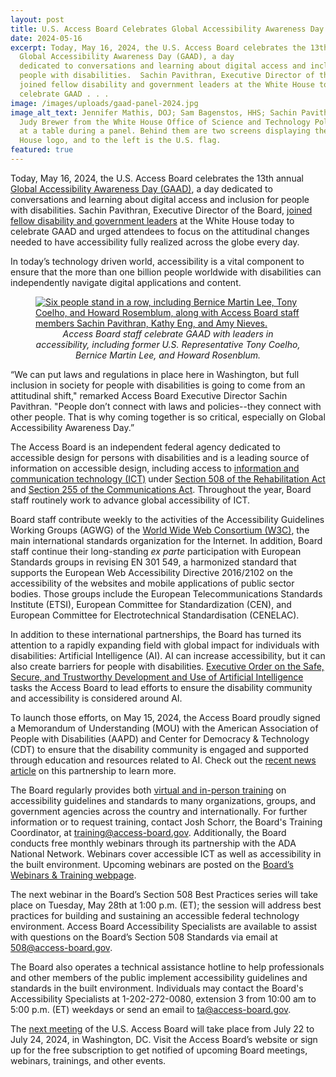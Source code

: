 ```yaml
---
layout: post
title: U.S. Access Board Celebrates Global Accessibility Awareness Day
date: 2024-05-16
excerpt: Today, May 16, 2024, the U.S. Access Board celebrates the 13th annual
  Global Accessibility Awareness Day (GAAD), a day
  dedicated to conversations and learning about digital access and inclusion for
  people with disabilities.  Sachin Pavithran, Executive Director of the Board,
  joined fellow disability and government leaders at the White House today to
  celebrate GAAD . . .
image: /images/uploads/gaad-panel-2024.jpg
image_alt_text: Jennifer Mathis, DOJ; Sam Bagenstos, HHS; Sachin Pavithran; and
  Judy Brewer from the White House Office of Science and Technology Policy sit
  at a table during a panel. Behind them are two screens displaying the White
  House logo, and to the left is the U.S. flag.
featured: true
---
```

Today, May 16, 2024, the U.S. Access Board celebrates the 13th annual [Global Accessibility Awareness Day (GAAD)](https://accessibility.day/), a day dedicated to conversations and learning about digital access and inclusion for people with disabilities. Sachin Pavithran, Executive Director of the Board, [joined fellow disability and government leaders](https://www.youtube.com/watch?v=YQu_lryMJsE) at the White House today to celebrate GAAD and urged attendees to focus on the attitudinal changes needed to have accessibility fully realized across the globe every day.

In today’s technology driven world, accessibility is a vital component to ensure that the more than one billion people worldwide with disabilities can independently navigate digital applications and content.

<figure class="img-left">
  <a href="{{ site.baseurl }}/images/uploads/gaad-group.jpg">
    <img src="{{ site.baseurl }}/images/uploads/gaad-group.jpg" alt="Six people stand in a row, including Bernice Martin Lee, Tony Coelho, and Howard Rosemblum, along with Access Board staff members Sachin Pavithran, Kathy Eng, and Amy Nieves." class="center">
  </a>
  <figcaption style="text-align:center">
    <em>Access Board staff celebrate GAAD with leaders in accessibility, including former U.S. Representative Tony Coelho, Bernice Martin Lee, and Howard Rosenblum.</em>
  </figcaption>
</figure>

“We can put laws and regulations in place here in Washington, but full inclusion in society for people with disabilities is going to come from an attitudinal shift," remarked Access Board Executive Director Sachin Pavithran. "People don’t connect with laws and policies--they connect with other people. That is why coming together is so critical, especially on Global Accessibility Awareness Day.”

The Access Board is an independent federal agency dedicated to accessible design for persons with disabilities and is a leading source of information on accessible design, including access to [information and communication technology (ICT)](https://www.access-board.gov/ict/) under [Section 508 of the Rehabilitation Act](https://www.access-board.gov/law/ra.html#section-508-federal-electronic-and-information-technology) and [Section 255 of the Communications Act](https://www.access-board.gov/law/ta.html). Throughout the year, Board staff routinely work to advance global accessibility of ICT.

Board staff contribute weekly to the activities of the Accessibility Guidelines Working Groups (AGWG) of the [World Wide Web Consortium (W3C)](https://www.w3.org/), the main international standards organization for the Internet. In addition, Board staff continue their long-standing *ex parte* participation with European Standards groups in revising EN 301 549, a harmonized standard that supports the European Web Accessibility Directive 2016/2102 on the accessibility of the websites and mobile applications of public sector bodies. Those groups include the European Telecommunications Standards Institute (ETSI), European Committee for Standardization (CEN), and European Committee for Electrotechnical Standardisation (CENELAC).

In addition to these international partnerships, the Board has turned its attention to a rapidly expanding field with global impact for individuals with disabilities: Artificial Intelligence (AI). AI can increase accessibility, but it can also create barriers for people with disabilities. [Executive Order on the Safe, Secure, and Trustworthy Development and Use of Artificial Intelligence](https://www.whitehouse.gov/briefing-room/presidential-actions/2023/10/30/executive-order-on-the-safe-secure-and-trustworthy-development-and-use-of-artificial-intelligence/) tasks the Access Board to lead efforts to ensure the disability community and accessibility is considered around AI.

To launch those efforts, on May 15, 2024, the Access Board proudly signed a Memorandum of Understanding (MOU) with the American Association of People with Disabilities (AAPD) and Center for Democracy & Technology (CDT) to ensure that the disability community is engaged and supported through education and resources related to AI. Check out the [recent news article](https://www.access-board.gov/news/2024/05/15/u-s-access-board-holds-signing-of-artificial-intelligence-memorandum-of-understanding-with-disability-and-technology-partners/) on this partnership to learn more.

The Board regularly provides both [virtual and in-person training](https://www.access-board.gov/webinars/training.html) on accessibility guidelines and standards to many organizations, groups, and government agencies across the country and internationally. For further information or to request training, contact Josh Schorr, the Board's Training Coordinator, at [training@access-board.gov](mailto:training@access-board.gov). Additionally, the Board conducts free monthly webinars through its partnership with the ADA National Network. Webinars cover accessible ICT as well as accessibility in the built environment. Upcoming webinars are posted on the [Board’s Webinars & Training webpage](https://www.access-board.gov/webinars/).

The next webinar in the Board’s Section 508 Best Practices series will take place on Tuesday, May 28th at 1:00 p.m. (ET); the session will address best practices for building and sustaining an accessible federal technology environment. Access Board Accessibility Specialists are available to assist with questions on the Board’s Section 508 Standards via email at [508@access-board.gov](mailto:508@access-board.gov).

The Board also operates a technical assistance hotline to help professionals and other members of the public implement accessibility guidelines and standards in the built environment. Individuals may contact the Board's Accessibility Specialists at 1-202-272-0080, extension 3 from 10:00 am to 5:00 p.m. (ET) weekdays or send an email to [ta@access-board.gov](mailto:ta@access-board.gov).

The [next meeting](https://www.access-board.gov/about/meetings.html) of the U.S. Access Board will take place from July 22 to July 24, 2024, in Washington, DC. Visit the Access Board’s website or sign up for the free subscription to get notified of upcoming Board meetings, webinars, trainings, and other events.
